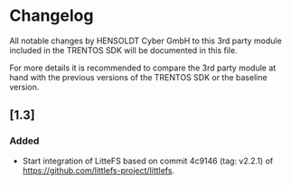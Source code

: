 # Changelog

All notable changes by HENSOLDT Cyber GmbH to this 3rd party module included in
the TRENTOS SDK will be documented in this file.

For more details it is recommended to compare the 3rd party module at hand with
the previous versions of the TRENTOS SDK or the baseline version.

## [1.3]

### Added

- Start integration of LitteFS based on commit 4c9146 (tag: v2.2.1) of
  <https://github.com/littlefs-project/littlefs>.
